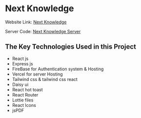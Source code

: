 # Next Knowledge

Website Link: [Next Knowledge](https://next-knowledge-b3a36.web.app/)

Server Code: [Next Knowledge Server](https://github.com/showrove-roy/Next-knowledge-Server-)

## The Key Technologies Used in this Project

- React js
- Express js
- FireBase for Authentication system & Hosting
- Vercel for server Hosting
- Tailwind css & tailwind css react
- Daisy ui
- React hot toast
- React Router
- Lottie files
- React Icons
- jsPDF
